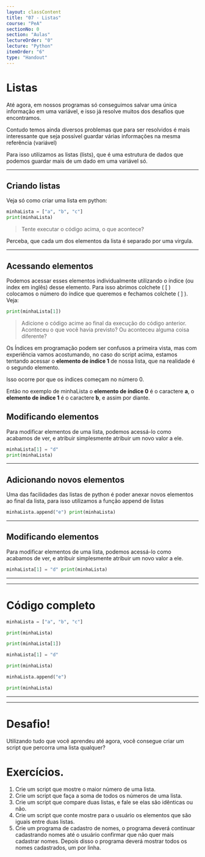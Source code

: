 ```yaml
---
layout: classContent
title: "07 - Listas"
course: "PeA"
sectionNo: 0
section: "Aulas"
lectureOrder: "0"
lecture: "Python"
itemOrder: "6"
type: "Handout"
---
```


# Listas


Até agora, em nossos programas só conseguimos salvar uma única informação em uma
variável, e isso já resolve muitos dos desafios que encontramos.
  
Contudo temos ainda diversos problemas que para ser resolvidos é mais interessante
que seja possível guardar várias informações na mesma referência (variável)
 
Para isso utilizamos as listas (lists), que é uma estrutura de dados que podemos
guardar mais de um dado em uma variável só. 

---

## Criando listas

Veja só como criar uma lista em python:



```python
minhaLista = ["a", "b", "c"]
print(minhaLista)
```


> Tente executar o código acima, o que acontece?


Perceba, que cada um dos elementos da lista é separado por uma virgula.

---

## Acessando elementos

Podemos acessar esses elementos individualmente utilizando o índice (ou index em
inglês) desse elemento. Para isso abrimos colchete ( [ ) colocamos o número do 
índice que queremos e fechamos colchete ( ] ). Veja: 



```python
print(minhaLista[1])
```


> Adicione o código acime ao final da execução do código anterior. Aconteceu o 
que você havia previsto? Ou aconteceu alguma coisa diferente?

Os Índices em programação podem ser confusos a primeira vista, mas com experiência
vamos acostumando, no caso do script acima, estamos tentando acessar o **elemento 
de índice 1** de nossa lista, que na realidade é o segundo elemento. 

Isso ocorre por que os índices começam no número 0. 

Então no exemplo de minhaLista o **elemento de índice 0** é o caractere **a**, o
**elemento de índice 1** é o caractere **b**, e assim por diante.

 
## Modificando elementos

Para modificar elementos de uma lista, podemos acessá-lo como acabamos de ver, e
atribuir simplesmente atribuir um novo valor a ele. 


```python
minhaLista[1] = "d"
print(minhaLista)
```


---

## Adicionando novos elementos

Uma das facilidades das listas de python é poder anexar novos elementos ao final
da lista, para isso utilizamos a função append de listas


```python 
minhaLista.append("e") print(minhaLista)
```


---

## Modificando elementos

Para modificar elementos de uma lista, podemos acessá-lo como acabamos de ver, e
atribuir simplesmente atribuir um novo valor a ele. 

```python 
minhaLista[1] = "d" print(minhaLista) 
```

---


---

# Código completo 

```python 
minhaLista = ["a", "b", "c"]

print(minhaLista)

print(minhaLista[1])

minhaLista[1] = "d"

print(minhaLista)

minhaLista.append("e")

print(minhaLista)
```

---


---

# Desafio!

Utilizando tudo que você aprendeu até agora, você consegue criar um script que
percorra uma lista qualquer?


# Exercícios.

1. Crie um script que mostre o maior número de uma lista. 
1. Crie um script que faça a soma de todos os números de uma lista.
1. Crie um script que compare duas listas, e fale se elas são idênticas ou não.
1. Crie um script que conte mostre para o usuário os elementos que são iguais
   entre duas listas.
1. Crie um programa de cadastro de nomes, o programa deverá continuar
   cadastrando nomes até o usuário confirmar que não quer mais cadastrar nomes.
   Depois disso o programa deverá mostrar todos os nomes cadastrados, um por
   linha.


